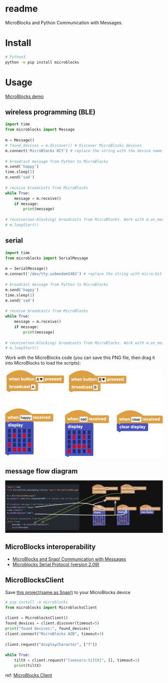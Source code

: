 # readme

MicroBlocks and Python Communication with Messages.

# Install

```bash
# Python3
python -m pip install microblocks
```

# Usage

[MicroBlocks demo](https://microblocksfun.cn/run/microblocks.html#project=projectName%20%27%27%0A%0Amodule%20main%0Aauthor%20unknown%0Aversion%201%200%20%0Adescription%20%27%27%0A%0Ascript%20335%2093%20%7B%0AwhenBroadcastReceived%20%27sad%27%0A%27%5Bdisplay%3AmbDisplay%5D%27%2018284864%0A%7D%0A%0Ascript%2091%20116%20%7B%0AwhenBroadcastReceived%20%27happy%27%0A%27%5Bdisplay%3AmbDisplay%5D%27%2015237440%0A%7D%0A%0Ascript%20124%20309%20%7B%0AwhenStarted%0Aforever%20%7B%0A%20%20waitMillis%203000%0A%20%20sendBroadcast%20%27hello%20world%27%0A%7D%0A%7D%0A%0A%0Amodule%20%27LED%20Display%27%20Output%0Aauthor%20MicroBlocks%0Aversion%201%205%20%0Atags%20pixel%20matrix%20led%20tft%20%0Adescription%20%27Display%20primitives%20for%20the%205x5%20LED%20display%20on%20the%20BBC%20micro%3Abit%2C%20Calliope%20mini%20and%20M5Atom%20Matrix.%20Boards%20with%20TFT%20displays%20%28such%20as%20the%20Citilab%20ED1%20or%20the%20M5Stack%20family%29%20support%20these%20primitives%20with%20a%20simulated%20%22fat%20pixel%22%20display.%27%0Avariables%20_stop_scrolling_text%20%0A%0A%20%20spec%20%27%20%27%20%27%5Bdisplay%3AmbDisplay%5D%27%20%27display%20_%27%20%27microbitDisplay%27%2015237440%0A%20%20spec%20%27%20%27%20%27_set%20display%20color%27%20%27set%20display%20color%20_%27%20%27color%27%0A%20%20spec%20%27%20%27%20%27%5Bdisplay%3AmbDisplayOff%5D%27%20%27clear%20display%27%0A%20%20space%0A%20%20spec%20%27%20%27%20%27%5Bdisplay%3AmbPlot%5D%27%20%27plot%20x%20_%20y%20_%27%20%27num%20num%27%203%203%0A%20%20spec%20%27%20%27%20%27%5Bdisplay%3AmbUnplot%5D%27%20%27unplot%20x%20_%20y%20_%27%20%27num%20num%27%203%203%0A%20%20space%0A%20%20spec%20%27%20%27%20%27displayCharacter%27%20%27display%20character%20_%27%20%27str%27%20%27A%27%0A%20%20spec%20%27%20%27%20%27scroll_text%27%20%27scroll%20text%20_%20%3A%20pausing%20_%20ms%27%20%27str%20num%27%20%27HELLO%20ROSA%21%27%20100%0A%20%20spec%20%27%20%27%20%27stopScrollingText%27%20%27stop%20scrolling%27%0A%0Ato%20%27_set%20display%20color%27%20color%20%7B%0A%20%20callCustomCommand%20%27%5Bdisplay%3AmbSetColor%5D%27%20%28%27%5Bdata%3AmakeList%5D%27%20color%29%0A%7D%0A%0Ato%20displayCharacter%20s%20%7B%0A%20%20s%20%3D%20%28%27%5Bdata%3Ajoin%5D%27%20%27%27%20s%29%0A%20%20if%20%28%28size%20s%29%20%3D%3D%200%29%20%7B%0A%20%20%20%20%27%5Bdisplay%3AmbDisplayOff%5D%27%0A%20%20%20%20return%200%0A%20%20%7D%0A%20%20%27%5Bdisplay%3AmbDrawShape%5D%27%20%28%27%5Bdisplay%3AmbShapeForLetter%5D%27%20%28at%201%20s%29%29%0A%7D%0A%0Ato%20scroll_text%20text%20optionalDelay%20%7B%0A%20%20text%20%3D%20%28%27%5Bdata%3Ajoin%5D%27%20%27%27%20text%29%0A%20%20local%20%27delay%27%20100%0A%20%20if%20%28%28pushArgCount%29%20%3E%201%29%20%7B%0A%20%20%20%20delay%20%3D%20optionalDelay%0A%20%20%7D%0A%20%20_stop_scrolling_text%20%3D%20%28booleanConstant%20false%29%0A%20%20if%20%28%27Pico%3Aed%27%20%3D%3D%20%28boardType%29%29%20%7B%0A%20%20%20%20for%20position%20%28%28%28size%20text%29%20%2A%206%29%20%2B%2018%29%20%7B%0A%20%20%20%20%20%20if%20_stop_scrolling_text%20%7Breturn%200%7D%0A%20%20%20%20%20%20%27%5Bdisplay%3AmbDisplayOff%5D%27%0A%20%20%20%20%20%20%27%5Btft%3Atext%5D%27%20text%20%2817%20-%20position%29%200%20%28colorSwatch%20125%20125%20125%20255%29%201%20true%0A%20%20%20%20%20%20waitMillis%20%28delay%20%2F%202%29%0A%20%20%20%20%7D%0A%20%20%7D%20else%20%7B%0A%20%20%20%20for%20position%20%28%28%28size%20text%29%20%2A%206%29%20%2B%206%29%20%7B%0A%20%20%20%20%20%20if%20_stop_scrolling_text%20%7Breturn%200%7D%0A%20%20%20%20%20%20for%20i%20%28size%20text%29%20%7B%0A%20%20%20%20%20%20%20%20%27%5Bdisplay%3AmbDrawShape%5D%27%20%28%27%5Bdisplay%3AmbShapeForLetter%5D%27%20%28%27%5Bdata%3AunicodeAt%5D%27%20i%20text%29%29%20%28%28%28i%20%2A%206%29%20%2B%202%29%20-%20position%29%201%0A%20%20%20%20%20%20%7D%0A%20%20%20%20%20%20waitMillis%20delay%0A%20%20%20%20%7D%0A%20%20%7D%0A%7D%0A%0Ato%20stopScrollingText%20%7B%0A%20%20_stop_scrolling_text%20%3D%20%28booleanConstant%20true%29%0A%20%20waitMillis%2010%0A%20%20%27%5Bdisplay%3AmbDisplayOff%5D%27%0A%7D%0A%0A)

## wireless programming (BLE)

```python
import time
from microblocks import Message

m = Message()
# found_devices = m.discover() # Discover MicroBlocks devices
m.connect('MicroBlocks KCY') # replace the string with the device name

# broadcast message from Python to MicroBlocks
m.send('happy')
time.sleep(1)
m.send('sad')

# receive broadcasts from MicroBlocks
while True:
    message = m.receive()
    if message:
        print(message)

# receive(non-blocking) broadcasts from MicroBlocks. Work with m.on_message = <a function>
# m.loopStart()
```

## serial

```python
import time
from microblocks import SerialMessage

m = SerialMessage()
m.connect('/dev/tty.usbmodem1402') # replace the string with micro:bit port

# broadcast message from Python to MicroBlocks
m.send('happy')
time.sleep(1)
m.send('sad')

# receive broadcasts from MicroBlocks
while True:
    message = m.receive()
    if message:
        print(message)

# receive(non-blocking) broadcasts from MicroBlocks. Work with m.on_message = <a function>
# m.loopStart()
```

Work with the MicroBlocks code (you can save this PNG file, then drag it into MicroBlocks to load the scripts):

![](./allScripts147900.png)

## message flow diagram

![](./MicroBlocks-Python-Communication.jpg)

## MicroBlocks interoperability

- [MicroBlocks and Snap! Communication with Messages](https://wiki.microblocks.fun/snap/microblocks_snap_messaging)
- [Microblocks Serial Protocol (version 2.09)](https://bitbucket.org/john_maloney/smallvm/src/master/misc/SERIAL_PROTOCOL.md)

## MicroBlocksClient

Save [this project(same as Snap!)](https://microblocksfun.cn/run/microblocks.html#project=https://wwj718.github.io/post/img/MicroBlocks-server-dynatalk.ubp) to your MicroBlocks device

```py
# pip install -U microblocks
from microblocks import MicroblocksClient

client = MicroblocksClient()
found_devices = client.discover(timeout=5)
print("found devices:", found_devices)
client.connect("MicroBlocks AZB", timeout=3)

client.request("displayCharacter", ["f"])

while True:
    tiltX = client.request("[sensors:tiltX]", [], timeout=1)
    print(tiltX)
```

ref: [MicroBlocks Client](https://wwj718.github.io/post/%E7%BC%96%E7%A8%8B/snap-microblocks-client/)
